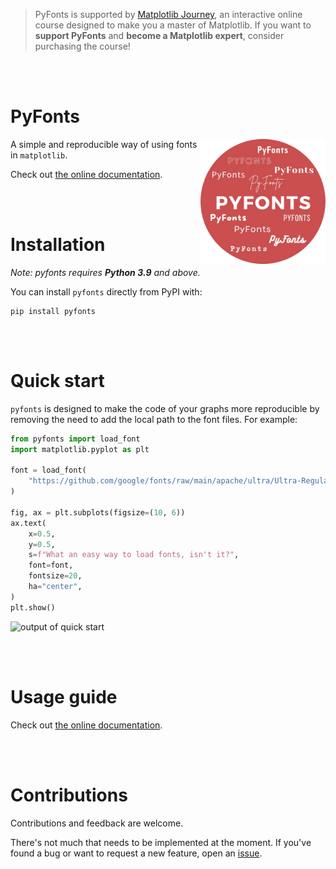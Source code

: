 > PyFonts is supported by [Matplotlib Journey](https://www.matplotlib-journey.com/), an interactive online course designed to make you a master of Matplotlib. If you want to **support PyFonts** and **become a Matplotlib expert**, consider purchasing the course!

<br><br>

# PyFonts

<img src="https://github.com/JosephBARBIERDARNAL/static/blob/main/python-libs/pyfonts/image.png?raw=true" alt="pyfonts logo" align="right" width="200px"/>

A simple and reproducible way of using fonts in `matplotlib`.

Check out [the online documentation](https://python-graph-gallery.com/pyfonts/).

<br><br>

# Installation

_Note: pyfonts requires **Python 3.9** and above._

You can install `pyfonts` directly from PyPI with:

```
pip install pyfonts
```

<br><br>

# Quick start

`pyfonts` is designed to make the code of your graphs more reproducible by removing the need to add the local path to the font files. For example:

```python
from pyfonts import load_font
import matplotlib.pyplot as plt

font = load_font(
    "https://github.com/google/fonts/raw/main/apache/ultra/Ultra-Regular.ttf"
)

fig, ax = plt.subplots(figsize=(10, 6))
ax.text(
    x=0.5,
    y=0.5,
    s=f"What an easy way to load fonts, isn't it?",
    font=font,
    fontsize=20,
    ha="center",
)
plt.show()
```

![output of quick start](https://github.com/JosephBARBIERDARNAL/pyfonts/blob/main/img/quickstart.png?raw=true)

<br><br>

# Usage guide

Check out [the online documentation](https://python-graph-gallery.com/pyfonts/).

<br><br>

# Contributions

Contributions and feedback are welcome.

There's not much that needs to be implemented at the moment. If you've found a bug or want to request a new feature, open an [issue](https://github.com/JosephBARBIERDARNAL/pyfonts/issues).

<br><br><br>
